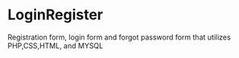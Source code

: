 # LoginRegister
Registration form, login form and  forgot password form that utilizes PHP,CSS,HTML, and MYSQL

